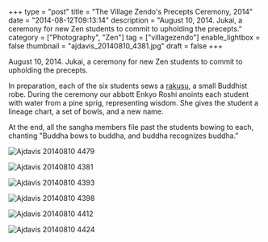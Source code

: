 +++
type = "post"
title = "The Village Zendo's Precepts Ceremony, 2014"
date = "2014-08-12T09:13:14"
description = "August 10, 2014. Jukai, a ceremony for new Zen students to commit to upholding the precepts."
category = ["Photography", "Zen"]
tag = ["villagezendo"]
enable_lightbox = false
thumbnail = "ajdavis_20140810_4381.jpg"
draft = false
+++

<p>August 10, 2014. Jukai, a ceremony for new Zen students to commit to upholding the precepts. </p>
<p>In preparation, each of the six students sews a <a href="http://en.wikipedia.org/wiki/Rakusu">rakusu</a>, a small Buddhist robe. During the ceremony our abbott Enkyo Roshi anoints each student with water from a pine sprig, representing wisdom. She gives the student a lineage chart, a set of bowls, and a new name.</p>
<p>At the end, all the sangha members file past the students bowing to each, chanting "Buddha bows to buddha, and buddha recognizes buddha."</p>
<p><img style="display:block; margin-left:auto; margin-right:auto;" src="ajdavis_20140810_4479.jpg" alt="Ajdavis 20140810 4479" title="Ajdavis 20140810 4479" /></p>
<p><img style="display:block; margin-left:auto; margin-right:auto;" src="ajdavis_20140810_4381.jpg" alt="Ajdavis 20140810 4381" title="Ajdavis 20140810 4381" /></p>
<p><img style="display:block; margin-left:auto; margin-right:auto;" src="ajdavis_20140810_4393.jpg" alt="Ajdavis 20140810 4393" title="Ajdavis 20140810 4393" /></p>
<p><img style="display:block; margin-left:auto; margin-right:auto;" src="ajdavis_20140810_4398.jpg" alt="Ajdavis 20140810 4398" title="Ajdavis 20140810 4398" /></p>
<p><img style="display:block; margin-left:auto; margin-right:auto;" src="ajdavis_20140810_4412.jpg" alt="Ajdavis 20140810 4412" title="Ajdavis 20140810 4412" /></p>
<p><img style="display:block; margin-left:auto; margin-right:auto;" src="ajdavis_20140810_4424.jpg" alt="Ajdavis 20140810 4424" title="Ajdavis 20140810 4424" /></p>
